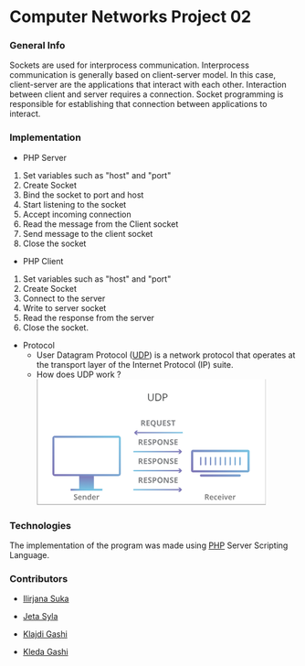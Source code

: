 # Computer Networks Project 02
### General Info
Sockets are used for interprocess communication. Interprocess communication is generally based on client-server model. In this case, client-server are the applications that interact with each other. Interaction between client and server requires a connection. 
Socket programming is responsible for establishing that connection between applications to interact.

### Implementation 
   * PHP Server
   1. Set variables such as "host" and "port"
   2. Create Socket
   3. Bind the socket to port and host
   4. Start listening to the socket
   5. Accept incoming connection
   6. Read the message from the Client socket
   7. Send message to the client socket
   8. Close the socket

  * PHP Client
  1. Set variables such as "host" and "port"
  2. Create Socket
  3. Connect to the server
  4. Write to server socket
  5. Read the response from the server
  6. Close the socket.

  * Protocol
       * User Datagram Protocol ([UDP](https://en.wikipedia.org/wiki/User_Datagram_Protocol)) is a network protocol that operates at the transport layer of the              Internet Protocol (IP) suite.
       * How does UDP work ?
         ![Alt text](/img/udp.PNG)
          

### Technologies
The implementation of the program was made using [PHP](https://www.php.net/) Server Scripting Language.


### Contributors 
- [Ilirjana Suka](https://github.com/IlirjanaSuka)

- [Jeta Syla](https://github.com/Jeta-Syla)

- [Klajdi Gashi](https://github.com/KlajdiGashi)

- [Kleda Gashi](https://github.com/kledagashi)
